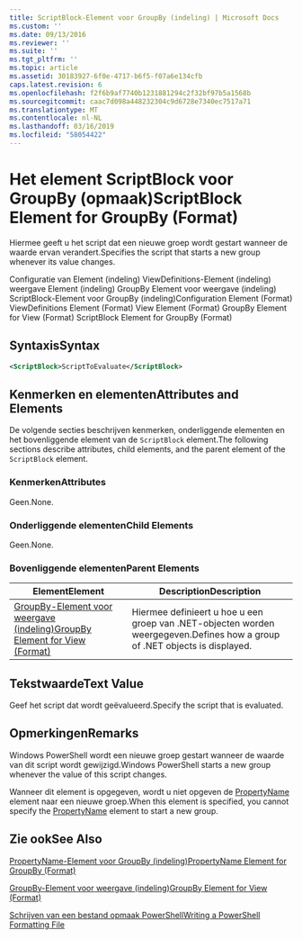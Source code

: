 ```yaml
---
title: ScriptBlock-Element voor GroupBy (indeling) | Microsoft Docs
ms.custom: ''
ms.date: 09/13/2016
ms.reviewer: ''
ms.suite: ''
ms.tgt_pltfrm: ''
ms.topic: article
ms.assetid: 30183927-6f0e-4717-b6f5-f07a6e134cfb
caps.latest.revision: 6
ms.openlocfilehash: f2f6b9af7740b1231881294c2f32bf97b5a1568b
ms.sourcegitcommit: caac7d098a448232304c9d6728e7340ec7517a71
ms.translationtype: MT
ms.contentlocale: nl-NL
ms.lasthandoff: 03/16/2019
ms.locfileid: "58054422"
---
```

# <a name="scriptblock-element-for-groupby-format"></a><span data-ttu-id="789df-102">Het element ScriptBlock voor GroupBy (opmaak)</span><span class="sxs-lookup"><span data-stu-id="789df-102">ScriptBlock Element for GroupBy (Format)</span></span>

<span data-ttu-id="789df-103">Hiermee geeft u het script dat een nieuwe groep wordt gestart wanneer de waarde ervan verandert.</span><span class="sxs-lookup"><span data-stu-id="789df-103">Specifies the script that starts a new group whenever its value changes.</span></span>

<span data-ttu-id="789df-104">Configuratie van Element (indeling) ViewDefinitions-Element (indeling) weergave Element (indeling) GroupBy Element voor weergave (indeling) ScriptBlock-Element voor GroupBy (indeling)</span><span class="sxs-lookup"><span data-stu-id="789df-104">Configuration Element (Format) ViewDefinitions Element (Format) View Element (Format) GroupBy Element for View (Format) ScriptBlock Element for GroupBy (Format)</span></span>

## <a name="syntax"></a><span data-ttu-id="789df-105">Syntaxis</span><span class="sxs-lookup"><span data-stu-id="789df-105">Syntax</span></span>

```xml
<ScriptBlock>ScriptToEvaluate</ScriptBlock>
```

## <a name="attributes-and-elements"></a><span data-ttu-id="789df-106">Kenmerken en elementen</span><span class="sxs-lookup"><span data-stu-id="789df-106">Attributes and Elements</span></span>

<span data-ttu-id="789df-107">De volgende secties beschrijven kenmerken, onderliggende elementen en het bovenliggende element van de `ScriptBlock` element.</span><span class="sxs-lookup"><span data-stu-id="789df-107">The following sections describe attributes, child elements, and the parent element of the `ScriptBlock` element.</span></span>

### <a name="attributes"></a><span data-ttu-id="789df-108">Kenmerken</span><span class="sxs-lookup"><span data-stu-id="789df-108">Attributes</span></span>

<span data-ttu-id="789df-109">Geen.</span><span class="sxs-lookup"><span data-stu-id="789df-109">None.</span></span>

### <a name="child-elements"></a><span data-ttu-id="789df-110">Onderliggende elementen</span><span class="sxs-lookup"><span data-stu-id="789df-110">Child Elements</span></span>

<span data-ttu-id="789df-111">Geen.</span><span class="sxs-lookup"><span data-stu-id="789df-111">None.</span></span>

### <a name="parent-elements"></a><span data-ttu-id="789df-112">Bovenliggende elementen</span><span class="sxs-lookup"><span data-stu-id="789df-112">Parent Elements</span></span>

|<span data-ttu-id="789df-113">Element</span><span class="sxs-lookup"><span data-stu-id="789df-113">Element</span></span>|<span data-ttu-id="789df-114">Description</span><span class="sxs-lookup"><span data-stu-id="789df-114">Description</span></span>|
|-------------|-----------------|
|[<span data-ttu-id="789df-115">GroupBy-Element voor weergave (indeling)</span><span class="sxs-lookup"><span data-stu-id="789df-115">GroupBy Element for View (Format)</span></span>](./groupby-element-for-view-format.md)|<span data-ttu-id="789df-116">Hiermee definieert u hoe u een groep van .NET-objecten worden weergegeven.</span><span class="sxs-lookup"><span data-stu-id="789df-116">Defines how a group of .NET objects is displayed.</span></span>|

## <a name="text-value"></a><span data-ttu-id="789df-117">Tekstwaarde</span><span class="sxs-lookup"><span data-stu-id="789df-117">Text Value</span></span>

<span data-ttu-id="789df-118">Geef het script dat wordt geëvalueerd.</span><span class="sxs-lookup"><span data-stu-id="789df-118">Specify the script that is evaluated.</span></span>

## <a name="remarks"></a><span data-ttu-id="789df-119">Opmerkingen</span><span class="sxs-lookup"><span data-stu-id="789df-119">Remarks</span></span>

<span data-ttu-id="789df-120">Windows PowerShell wordt een nieuwe groep gestart wanneer de waarde van dit script wordt gewijzigd.</span><span class="sxs-lookup"><span data-stu-id="789df-120">Windows PowerShell starts a new group whenever the value of this script changes.</span></span>

<span data-ttu-id="789df-121">Wanneer dit element is opgegeven, wordt u niet opgeven de [PropertyName](http://msdn.microsoft.com/en-us/396dede0-039a-4a87-a5ef-3ecabb729676) element naar een nieuwe groep.</span><span class="sxs-lookup"><span data-stu-id="789df-121">When this element is specified, you cannot specify the [PropertyName](http://msdn.microsoft.com/en-us/396dede0-039a-4a87-a5ef-3ecabb729676) element to start a new group.</span></span>

## <a name="see-also"></a><span data-ttu-id="789df-122">Zie ook</span><span class="sxs-lookup"><span data-stu-id="789df-122">See Also</span></span>

[<span data-ttu-id="789df-123">PropertyName-Element voor GroupBy (indeling)</span><span class="sxs-lookup"><span data-stu-id="789df-123">PropertyName Element for GroupBy (Format)</span></span>](./propertyname-element-for-groupby-format.md)

[<span data-ttu-id="789df-124">GroupBy-Element voor weergave (indeling)</span><span class="sxs-lookup"><span data-stu-id="789df-124">GroupBy Element for View (Format)</span></span>](./groupby-element-for-view-format.md)

[<span data-ttu-id="789df-125">Schrijven van een bestand opmaak PowerShell</span><span class="sxs-lookup"><span data-stu-id="789df-125">Writing a PowerShell Formatting File</span></span>](./writing-a-powershell-formatting-file.md)
